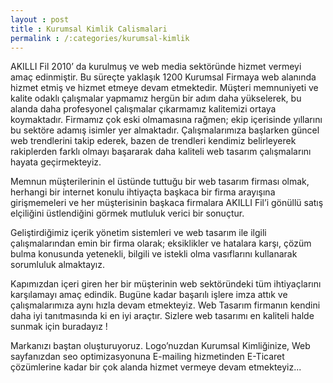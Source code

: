 ```yaml
---
layout : post
title : Kurumsal Kimlik Calismalari
permalink : /:categories/kurumsal-kimlik
---
```

AKILLI Fil 2010’ da kurulmuş ve web media sektöründe hizmet vermeyi amaç edinmiştir. Bu süreçte yaklaşık 1200 Kurumsal Firmaya web alanında hizmet etmiş ve hizmet etmeye devam etmektedir. Müşteri memnuniyeti ve kalite odaklı çalışmalar yapmamız hergün bir adım daha yükselerek, bu alanda daha profesyonel çalışmalar çıkarmamız kalitemizi ortaya koymaktadır. Firmamız çok eski olmamasına rağmen; ekip içerisinde yıllarını bu sektöre adamış isimler yer almaktadır. Çalışmalarımıza başlarken güncel web trendlerini takip ederek, bazen de trendleri kendimiz belirleyerek rakiplerden farklı olmayı başararak daha kaliteli web tasarım çalışmalarını hayata geçirmekteyiz.

Memnun müşterilerinin el üstünde tuttuğu bir web tasarım firması olmak, herhangi bir internet konulu ihtiyaçta başkaca bir firma arayışına girişmemeleri ve her müşterisinin başkaca firmalara AKILLI Fil’i gönüllü satış elçiliğini üstlendiğini görmek mutluluk verici bir sonuçtur.

Geliştirdiğimiz içerik yönetim sistemleri ve web tasarım ile ilgili çalışmalarından emin bir firma olarak; eksiklikler ve hatalara karşı, çözüm bulma konusunda yetenekli, bilgili ve istekli olma vasıflarını kullanarak sorumluluk almaktayız.

Kapımızdan içeri giren her bir müşterinin web sektöründeki tüm ihtiyaçlarını karşılamayı amaç edindik. Bugüne kadar başarılı işlere imza attık ve çalışmalarımıza aynı hızla devam etmekteyiz. Web Tasarım firmanın kendini daha iyi tanıtmasında ki en iyi araçtır. Sizlere web tasarımı en kaliteli halde sunmak için buradayız !

Markanızı baştan oluşturuyoruz. Logo’nuzdan Kurumsal Kimliğinize, Web sayfanızdan seo optimizasyonuna E-mailing hizmetinden E-Ticaret çözümlerine kadar bir çok alanda hizmet vermeye devam etmekteyiz...
